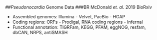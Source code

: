 ##*Pseudonocardia* Genome Data
###BR McDonald *et. al.* 2019 BioRxiv

 - Assembled genomes: Illumina - Velvet, PacBio - HGAP
 - Coding regions: ORFs - Prodigal, RNA coding regions - Infernal
 - Functional annotation: TIGRFam, KEGG, PFAM, eggNOG, resfam, dbCAN, NRPS, antiSMASH